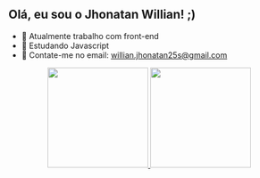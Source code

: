 ## Olá, eu sou o Jhonatan Willian! ;)

- 🔭 Atualmente trabalho com front-end
- 🌱 Estudando Javascript
- 💬 Contate-me no email: willian.jhonatan25s@gmail.com

<div align="center">
  <a href="https://github.com/JhonatanDevBr">
  <img height="180em" src="https://github-readme-stats.vercel.app/api?username=rafaballerini&show_icons=true&theme=dracula&include_all_commits=true&count_private=true"/>
  <img height="180em" src="https://github-readme-stats.vercel.app/api/top-langs/?username=rafaballerini&layout=compact&langs_count=7&theme=dracula"/>
</div>
